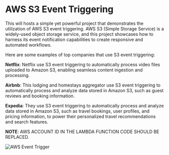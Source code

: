 # AWS S3 Event Triggering

This will hosts a simple yet powerful project that demonstrates the utilization of AWS S3 event triggering. AWS S3 (Simple Storage Service) is a widely-used object storage service, and this project showcases how to harness its event notification capabilities to create responsive and automated workflows.


Here are some examples of top companies that use S3 event triggering:

**Netflix**: Netflix use S3 event triggering to automatically process video files uploaded to Amazon S3, enabling seamless content ingestion and processing.

**Airbnb**: This lodging and homestays aggregator use S3 event triggering to automatically process and analyze data stored in Amazon S3, such as guest reviews and booking information.

**Expedia**: They use S3 event triggering to automatically process and analyze data stored in Amazon S3, such as travel bookings, user profiles, and pricing information, to power their personalized travel recommendations and search features.

**NOTE**: AWS ACCOUNT ID IN THE LAMBDA FUNCTION CODE SHOULD BE REPLACED.


![AWS Event Trigger](https://github.com/GLChamika/AWS-S3-Event-Triggering/assets/84073224/e791e326-3919-4a30-989a-15420bb724ff)
